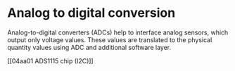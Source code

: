 # Analog to digital conversion

Analog-to-digital converters (ADCs) help to interface analog sensors, which output only voltage values. These values are translated to the physical quantity values using ADC and additional software layer. 

[[04aa01 ADS1115 chip (I2C)]]